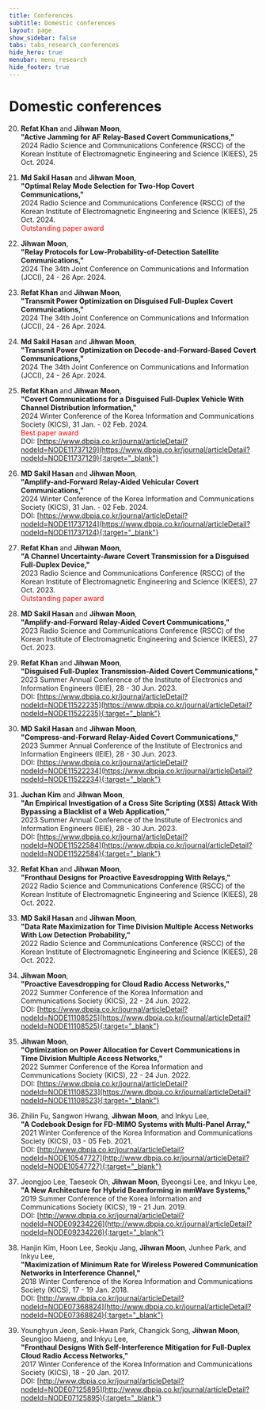 ```yaml
---
title: Conferences
subtitle: Domestic conferences
layout: page
show_sidebar: false
tabs: tabs_research_conferences
hide_hero: true
menubar: menu_research
hide_footer: true
---
```


# Domestic conferences

20. __Refat Khan__ and __Jihwan Moon__,      
__"Active Jamming for AF Relay-Based Covert Communications,"__     
2024 Radio Science and Communications Conference (RSCC) of the Korean Institute of Electromagnetic Engineering and Science (KIEES), 25 Oct. 2024.     

19. __Md Sakil Hasan__ and __Jihwan Moon__,      
__"Optimal Relay Mode Selection for Two-Hop Covert Communications,"__     
2024 Radio Science and Communications Conference (RSCC) of the Korean Institute of Electromagnetic Engineering and Science (KIEES), 25 Oct. 2024.     
<span style="color:red">Outstanding paper award</span>      

18. __Jihwan Moon__,      
__"Relay Protocols for Low-Probability-of-Detection Satellite Communications,"__     
2024 The 34th Joint Conference on Communications and Information (JCCI), 24 - 26 Apr. 2024.      

17. __Refat Khan__ and __Jihwan Moon__,      
__"Transmit Power Optimization on Disguised Full-Duplex Covert Communications,"__     
2024 The 34th Joint Conference on Communications and Information (JCCI), 24 - 26 Apr. 2024.      

16. __Md Sakil Hasan__ and __Jihwan Moon__,      
__"Transmit Power Optimization on Decode-and-Forward-Based Covert Communications,"__     
2024 The 34th Joint Conference on Communications and Information (JCCI), 24 - 26 Apr. 2024.      

15. __Refat Khan__ and __Jihwan Moon__,      
__"Covert Communications for a Disguised Full-Duplex Vehicle With Channel Distribution Information,"__     
2024 Winter Conference of the Korea Information and Communications Society (KICS), 31 Jan. - 02 Feb. 2024.       
<span style="color:red">Best paper award</span>      
DOI: [https://www.dbpia.co.kr/journal/articleDetail?nodeId=NODE11737129](https://www.dbpia.co.kr/journal/articleDetail?nodeId=NODE11737129){:target="_blank"}       

14. __MD Sakil Hasan__ and __Jihwan Moon__,      
__"Amplify-and-Forward Relay-Aided Vehicular Covert Communications,"__     
2024 Winter Conference of the Korea Information and Communications Society (KICS), 31 Jan. - 02 Feb. 2024.       
DOI: [https://www.dbpia.co.kr/journal/articleDetail?nodeId=NODE11737124](https://www.dbpia.co.kr/journal/articleDetail?nodeId=NODE11737124){:target="_blank"}       

13. __Refat Khan__ and __Jihwan Moon__,      
__"A Channel Uncertainty-Aware Covert Transmission for a Disguised Full-Duplex Device,"__     
2023 Radio Science and Communications Conference (RSCC) of the Korean Institute of Electromagnetic Engineering and Science (KIEES), 27 Oct. 2023.     
<span style="color:red">Outstanding paper award</span>      

12. __MD Sakil Hasan__ and __Jihwan Moon__,      
__"Amplify-and-Forward Relay-Aided Covert Communications,"__     
2023 Radio Science and Communications Conference (RSCC) of the Korean Institute of Electromagnetic Engineering and Science (KIEES), 27 Oct. 2023.     

11. __Refat Khan__ and __Jihwan Moon__,      
__"Disguised Full-Duplex Transmission-Aided Covert Communications,"__     
2023 Summer Annual Conference of the Institute of Electronics and Information Engineers (IEIE), 28 - 30 Jun. 2023.     
DOI: [https://www.dbpia.co.kr/journal/articleDetail?nodeId=NODE11522235](https://www.dbpia.co.kr/journal/articleDetail?nodeId=NODE11522235){:target="_blank"}       

10. __MD Sakil Hasan__ and __Jihwan Moon__,      
__"Compress-and-Forward Relay-Aided Covert Communications,"__     
2023 Summer Annual Conference of the Institute of Electronics and Information Engineers (IEIE), 28 - 30 Jun. 2023.     
DOI: [https://www.dbpia.co.kr/journal/articleDetail?nodeId=NODE11522234](https://www.dbpia.co.kr/journal/articleDetail?nodeId=NODE11522234){:target="_blank"}       

9. __Juchan Kim__ and __Jihwan Moon__,      
__"An Empirical Investigation of a Cross Site Scripting (XSS) Attack With Bypassing a Blacklist of a Web Application,"__     
2023 Summer Annual Conference of the Institute of Electronics and Information Engineers (IEIE), 28 - 30 Jun. 2023.     
DOI: [https://www.dbpia.co.kr/journal/articleDetail?nodeId=NODE11522584](https://www.dbpia.co.kr/journal/articleDetail?nodeId=NODE11522584){:target="_blank"}       

8. __Refat Khan__ and __Jihwan Moon__,      
__"Fronthaul Designs for Proactive Eavesdropping With Relays,"__     
2022 Radio Science and Communications Conference (RSCC) of the Korean Institute of Electromagnetic Engineering and Science (KIEES), 28 Oct. 2022.     

7. __MD Sakil Hasan__ and __Jihwan Moon__,      
__"Data Rate Maximization for Time Division Multiple Access Networks With Low Detection Probability,"__     
2022 Radio Science and Communications Conference (RSCC) of the Korean Institute of Electromagnetic Engineering and Science (KIEES), 28 Oct. 2022.     

6. __Jihwan Moon__,      
__"Proactive Eavesdropping for Cloud Radio Access Networks,"__     
2022 Summer Conference of the Korea Information and Communications Society (KICS), 22 - 24 Jun. 2022.     
DOI: [https://www.dbpia.co.kr/journal/articleDetail?nodeId=NODE11108525](https://www.dbpia.co.kr/journal/articleDetail?nodeId=NODE11108525){:target="_blank"}  

5. __Jihwan Moon__,      
__"Optimization on Power Allocation for Covert Communications in Time Division Multiple Access Networks,"__     
2022 Summer Conference of the Korea Information and Communications Society (KICS), 22 - 24 Jun. 2022.     
DOI: [https://www.dbpia.co.kr/journal/articleDetail?nodeId=NODE11108523](https://www.dbpia.co.kr/journal/articleDetail?nodeId=NODE11108523){:target="_blank"}       

4. Zhilin Fu, Sangwon Hwang, __Jihwan Moon__, and Inkyu Lee,      
__"A Codebook Design for FD-MIMO Systems with Multi-Panel Array,"__     
2021 Winter Conference of the Korea Information and Communications Society (KICS), 03 - 05 Feb. 2021.      
DOI: [http://www.dbpia.co.kr/journal/articleDetail?nodeId=NODE10547727](http://www.dbpia.co.kr/journal/articleDetail?nodeId=NODE10547727){:target="_blank"}     

3. Jeongjoo Lee, Taeseok Oh, __Jihwan Moon__, Byeongsi Lee, and Inkyu Lee,      
__"A New Architecture for Hybrid Beamforming in mmWave Systems,"__     
2019 Summer Conference of the Korea Information and Communications Society (KICS), 19 - 21 Jun. 2019.      
DOI: [http://www.dbpia.co.kr/journal/articleDetail?nodeId=NODE09234226](http://www.dbpia.co.kr/journal/articleDetail?nodeId=NODE09234226){:target="_blank"}     

2. Hanjin Kim, Hoon Lee, Seokju Jang, __Jihwan Moon__, Junhee Park, and Inkyu Lee,      
__"Maximization of Minimum Rate for Wireless Powered Communication Networks in Interference Channel,"__     
2018 Winter Conference of the Korea Information and Communications Society (KICS), 17 - 19 Jan. 2018.      
DOI: [http://www.dbpia.co.kr/journal/articleDetail?nodeId=NODE07368824](http://www.dbpia.co.kr/journal/articleDetail?nodeId=NODE07368824){:target="_blank"}       

1. Younghyun Jeon, Seok-Hwan Park, Changick Song, __Jihwan Moon__, Seungjoo Maeng, and Inkyu Lee,       
__"Fronthaul Designs With Self-Interference Mitigation for Full-Duplex Cloud Radio Access Networks,"__        
2017 Winter Conference of the Korea Information and Communications Society (KICS), 18 - 20 Jan. 2017.      
DOI: [http://www.dbpia.co.kr/journal/articleDetail?nodeId=NODE07125895](http://www.dbpia.co.kr/journal/articleDetail?nodeId=NODE07125895){:target="_blank"}       